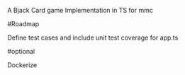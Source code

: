 A Bjack Card game Implementation in TS for mmc




#Roadmap

Define test cases and include unit test coverage for app.ts

#optional 

Dockerize 
